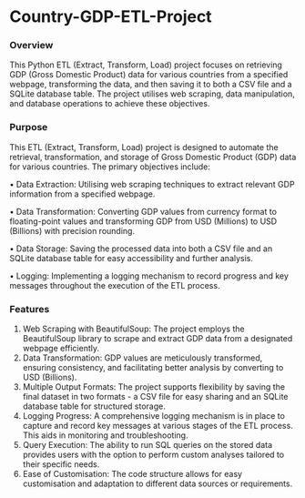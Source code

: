 # Country-GDP-ETL-Project

### Overview
This Python ETL (Extract, Transform, Load) project focuses on retrieving GDP (Gross Domestic Product) data for various countries from a specified webpage, transforming the data, and then saving it to both a CSV file and a SQLite database table. The project utilises web scraping, data manipulation, and database operations to achieve these objectives.

### Purpose
This ETL (Extract, Transform, Load) project is designed to automate the retrieval, transformation, and storage of Gross Domestic Product (GDP) data for various countries. The primary objectives include:

•	Data Extraction: Utilising web scraping techniques to extract relevant GDP information from a specified webpage.

•	Data Transformation: Converting GDP values from currency format to floating-point values and transforming GDP from USD (Millions) to USD (Billions) with precision rounding.

•	Data Storage: Saving the processed data into both a CSV file and an SQLite database table for easy accessibility and further analysis.

•	Logging: Implementing a logging mechanism to record progress and key messages throughout the execution of the ETL process.

### Features
1.	Web Scraping with BeautifulSoup: The project employs the BeautifulSoup library to scrape and extract GDP data from a designated webpage efficiently.
2.	Data Transformation: GDP values are meticulously transformed, ensuring consistency, and facilitating better analysis by converting to USD (Billions).
3.	Multiple Output Formats: The project supports flexibility by saving the final dataset in two formats - a CSV file for easy sharing and an SQLite database table for structured storage.
4.	Logging Progress: A comprehensive logging mechanism is in place to capture and record key messages at various stages of the ETL process. This aids in monitoring and troubleshooting.
5.	Query Execution: The ability to run SQL queries on the stored data provides users with the option to perform custom analyses tailored to their specific needs.
6.	Ease of Customisation: The code structure allows for easy customisation and adaptation to different data sources or requirements.

